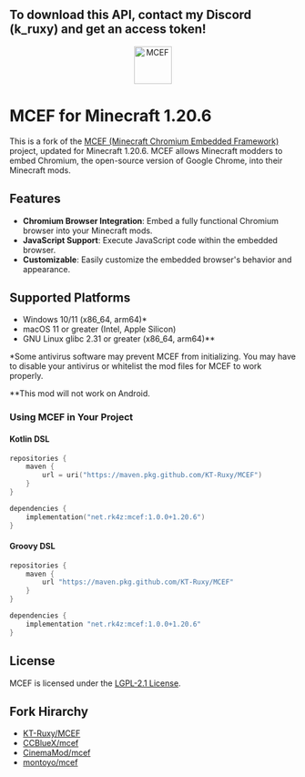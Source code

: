 ## To download this API, contact my Discord (k_ruxy) and get an access token!

<p align="center">
    <img src="https://github.com/CinemaMod/mcef/assets/30220598/938896d7-2589-49df-8f82-29266c64dfb7" alt="MCEF" style="width:66px;height:66px;">
</p>

# MCEF for Minecraft 1.20.6

This is a fork of the [MCEF (Minecraft Chromium Embedded Framework)](https://github.com/CCBlueX/mcef) project, updated for Minecraft 1.20.6. MCEF allows Minecraft modders to embed Chromium, the open-source version of Google Chrome, into their Minecraft mods.

## Features

- **Chromium Browser Integration**: Embed a fully functional Chromium browser into your Minecraft mods.
- **JavaScript Support**: Execute JavaScript code within the embedded browser.
- **Customizable**: Easily customize the embedded browser's behavior and appearance.

## Supported Platforms
- Windows 10/11 (x86_64, arm64)*
- macOS 11 or greater (Intel, Apple Silicon)
- GNU Linux glibc 2.31 or greater (x86_64, arm64)**

*Some antivirus software may prevent MCEF from initializing. You may have to disable your antivirus or whitelist the mod files for MCEF to work properly.

**This mod will not work on Android.

### Using MCEF in Your Project

#### Kotlin DSL
```kotlin
repositories {
    maven {
        url = uri("https://maven.pkg.github.com/KT-Ruxy/MCEF")
    }
}

dependencies {
    implementation("net.rk4z:mcef:1.0.0+1.20.6")
}
```
#### Groovy DSL
```groovy
repositories {
    maven {
        url "https://maven.pkg.github.com/KT-Ruxy/MCEF"
    }
}

dependencies {
    implementation "net.rk4z:mcef:1.0.0+1.20.6"
}
```

## License

MCEF is licensed under the [LGPL-2.1 License](LICENSE).

## Fork Hirarchy
- [KT-Ruxy/MCEF](https://github.com/KT-Ruxy/MCEF)
- [CCBlueX/mcef](https://github.com/CCBlueX/mcef)
- [CinemaMod/mcef](https://github.com/CinemaMod/mcef)
- [montoyo/mcef](https://github.com/montoyo/mcef)
